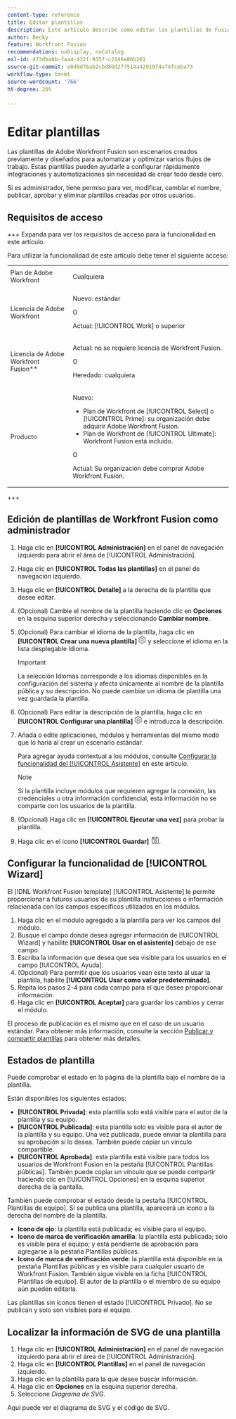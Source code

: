 ```yaml
---
content-type: reference
title: Editar plantillas
description: Este artículo describe cómo editar las plantillas de Fusion.
author: Becky
feature: Workfront Fusion
recommendations: noDisplay, noCatalog
exl-id: 473dba8b-faa4-432f-9357-c2146e86b261
source-git-commit: e0d9d76ab2cbd8bd277514a4291974af4fceba73
workflow-type: tm+mt
source-wordcount: '766'
ht-degree: 26%

---
```


# Editar plantillas

Las plantillas de Adobe Workfront Fusion son escenarios creados previamente y diseñados para automatizar y optimizar varios flujos de trabajo. Estas plantillas pueden ayudarle a configurar rápidamente integraciones y automatizaciones sin necesidad de crear todo desde cero.

Si es administrador, tiene permiso para ver, modificar, cambiar el nombre, publicar, aprobar y eliminar plantillas creadas por otros usuarios.

## Requisitos de acceso

+++ Expanda para ver los requisitos de acceso para la funcionalidad en este artículo.

Para utilizar la funcionalidad de este artículo debe tener el siguiente acceso:

<table style="table-layout:auto">
  <col>
  <col>
  <tbody>
    <tr>
      <td role="rowheader">Plan de Adobe Workfront</td>
      <td><p>Cualquiera</p></td>
    </tr>
    <tr data-mc-conditions="">
      <td role="rowheader">Licencia de Adobe Workfront</td>
      <td><p>Nuevo: estándar</p><p>O</p><p>Actual: [!UICONTROL Work] o superior</p></td>
    </tr>
    <tr>
      <td role="rowheader">Licencia de Adobe Workfront Fusion**</td>
      <td>
        <p>Actual: no se requiere licencia de Workfront Fusion.</p>
        <p>O</p>
        <p>Heredado: cualquiera</p>
      </td>
    </tr>
    <tr>
      <td role="rowheader">Producto</td>
      <td>
        <p>Nuevo:</p>
        <ul>
          <li>Plan de Workfront de [!UICONTROL Select] o [!UICONTROL Prime]: su organización debe adquirir Adobe Workfront Fusion.</li>
          <li>Plan de Workfront de [!UICONTROL Ultimate]: Workfront Fusion está incluido.</li>
        </ul>
        <p>O</p>
        <p>Actual: Su organización debe comprar Adobe Workfront Fusion.</p>
      </td>
    </tr>
  </tbody>
</table>

<!--
For more detail about the information in this table, see [Access requirements in Workfront documentation](/help/quicksilver/administration-and-setup/add-users/access-levels-and-object-permissions/access-level-requirements-in-documentation.md). 

For information on Adobe Workfront Fusion licenses, see [Adobe Workfront Fusion licenses](../../workfront-fusion/get-started/license-automation-vs-integration.md). -->

+++

## Edición de plantillas de Workfront Fusion como administrador

1. Haga clic en **[!UICONTROL Administración]** en el panel de navegación izquierdo para abrir el área de [!UICONTROL Administración].
1. Haga clic en **[!UICONTROL Todas las plantillas]** en el panel de navegación izquierdo.
1. Haga clic en **[!UICONTROL Detalle]** a la derecha de la plantilla que desee editar.
1. (Opcional) Cambie el nombre de la plantilla haciendo clic en **Opciones** en la esquina superior derecha y seleccionando **Cambiar nombre**.
1. (Opcional) Para cambiar el idioma de la plantilla, haga clic en **[!UICONTROL Crear una nueva plantilla]** ![Icono de configuración de escenario](assets/fusion-scenario-settings-icon.png) y seleccione el idioma en la lista desplegable Idioma.

   >[!IMPORTANT]
   >
   >La selección Idiomas corresponde a los idiomas disponibles en la configuración del sistema y afecta únicamente al nombre de la plantilla pública y su descripción. No puede cambiar un idioma de plantilla una vez guardada la plantilla.

1. (Opcional) Para editar la descripción de la plantilla, haga clic en **[!UICONTROL Configurar una plantilla]** ![icono de configuración de escenario](assets/fusion-scenario-settings-icon.png) e introduzca la descripción.
1. Añada o edite aplicaciones, módulos y herramientas del mismo modo que lo haría al crear un escenario estándar.

   Para agregar ayuda contextual a los módulos, consulte [Configurar la funcionalidad del [!UICONTROL Asistente]](#set-up-wizard-functionality) en este artículo.

   <!--For more information on building a scenario, see [Create a scenario in Adobe Workfront Fusion](../../../workfront-fusion/scenarios/create-a-scenario.md).-->

   >[!NOTE]
   >
   >Si la plantilla incluye módulos que requieren agregar la conexión, las credenciales u otra información confidencial, esta información no se comparte con los usuarios de la plantilla.

1. (Opcional) Haga clic en **[!UICONTROL Ejecutar una vez]** para probar la plantilla.
1. Haga clic en el icono **[!UICONTROL Guardar]** ![Guardar icono](assets/save-icon.png).


## Configurar la funcionalidad de [!UICONTROL Wizard]

El [!DNL Workfront Fusion template] [!UICONTROL Asistente] le permite proporcionar a futuros usuarios de su plantilla instrucciones o información relacionada con los campos específicos utilizados en los módulos.

1. Haga clic en el módulo agregado a la plantilla para ver los campos del módulo.
1. Busque el campo donde desea agregar información de [!UICONTROL Wizard] y habilite **[!UICONTROL Usar en el asistente]** debajo de ese campo.
1. Escriba la información que desea que sea visible para los usuarios en el campo [!UICONTROL Ayuda].
1. (Opcional) Para permitir que los usuarios vean este texto al usar la plantilla, habilite **[!UICONTROL Usar como valor predeterminado]**.
1. Repita los pasos 2-4 para cada campo para el que desee proporcionar información.
1. Haga clic en **[!UICONTROL Aceptar]** para guardar los cambios y cerrar el módulo.

El proceso de publicación es el mismo que en el caso de un usuario estándar. Para obtener más información, consulte la sección [Publicar y compartir plantillas](/help/workfront-fusion/create-and-manage-templates/publish-and-share-fusion-templates.md) para obtener más detalles.

## Estados de plantilla

Puede comprobar el estado en la página de la plantilla bajo el nombre de la plantilla.

Están disponibles los siguientes estados:

* **[!UICONTROL Privada]**: esta plantilla solo está visible para el autor de la plantilla y su equipo.
* **[!UICONTROL Publicada]**: esta plantilla solo es visible para el autor de la plantilla y su equipo. Una vez publicada, puede enviar la plantilla para su aprobación si lo desea. También puede copiar un vínculo compartible.
* **[!UICONTROL Aprobada]**: esta plantilla está visible para todos los usuarios de Workfront Fusion en la pestaña [!UICONTROL Plantillas públicas]. También puede copiar un vínculo que se puede compartir haciendo clic en [!UICONTROL Opciones] en la esquina superior derecha de la pantalla.

También puede comprobar el estado desde la pestaña [!UICONTROL Plantillas de equipo]. Si se publica una plantilla, aparecerá un icono a la derecha del nombre de la plantilla.

* **Icono de ojo**: la plantilla está publicada; es visible para el equipo.
* **Icono de marca de verificación amarilla**: la plantilla está publicada; solo es visible para el equipo; y está pendiente de aprobación para agregarse a la pestaña Plantillas públicas.
* **Icono de marca de verificación verde**: la plantilla está disponible en la pestaña Plantillas públicas y es visible para cualquier usuario de Workfront Fusion. También sigue visible en la ficha [!UICONTROL Plantillas de equipo]. El autor de la plantilla o el miembro de su equipo aún pueden editarla.

Las plantillas sin iconos tienen el estado [!UICONTROL Privado]. No se publican y solo son visibles para el equipo.

## Localizar la información de SVG de una plantilla

1. Haga clic en **[!UICONTROL Administración]** en el panel de navegación izquierdo para abrir el área de [!UICONTROL Administración].
1. Haga clic en **[!UICONTROL Plantillas]** en el panel de navegación izquierdo.
1. Haga clic en la plantilla para la que desee buscar información.
1. Haga clic en **Opciones** en la esquina superior derecha.
1. Seleccione *Diagrama de SVG*.

Aquí puede ver el diagrama de SVG y el código de SVG.
